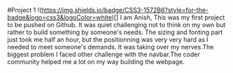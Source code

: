 
#Project 1
    !(https://img.shields.io/badge/CSS3-1572B6?style=for-the-badge&logo=css3&logoColor=white)[]
    I am Anish, This was my first project to be pushed on Github.
    It was quiet challenging not to think on my own but rather 
    to build something by someone's needs.
    The sizing and fonting part just took me half an hour, 
 but the positionning was very very hard as I needed to meet someone's demands.
 It was taking over my nerves.The biggest problem I faced other challenge with
 the navbar.The coder community helped me a lot on my way building the webpage.

